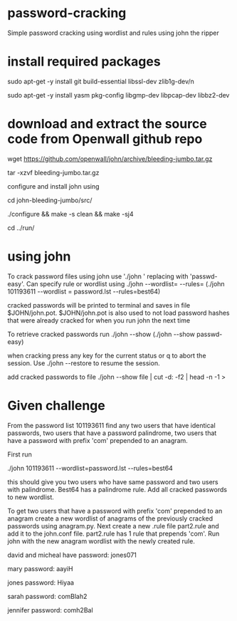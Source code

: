 # password-cracking
Simple password cracking using wordlist and rules using john the ripper

# install required packages
sudo apt-get -y install git build-essential libssl-dev zlib1g-dev/n

sudo apt-get -y install yasm pkg-config libgmp-dev libpcap-dev libbz2-dev

# download and extract the source code from Openwall github repo
wget https://github.com/openwall/john/archive/bleeding-jumbo.tar.gz

tar -xzvf bleeding-jumbo.tar.gz

configure and install john using 

cd john-bleeding-jumbo/src/

./configure && make -s clean && make -sj4

cd ../run/

# using john

To crack password files using john use './john <file>' replacing <file> with 'passwd-easy'. Can specify rule or wordlist using ./john <password list> --wordlist=<wordlist> --rules=<rules> (./john 101193611 --wordlist = password.lst --rules=best64)

cracked passwords will be printed to terminal and saves in file $JOHN/john.pot. $JOHN/john.pot is also used to not load password hashes that were already cracked for when you run john the next time

To retrieve cracked passwords run ./john --show <password list> (./john --show passwd-easy)

when cracking press any key for the current status or q to abort the session. Use ./john --restore to resume the session.


add cracked passwords to file ./john --show file | cut -d: -f2 | head -n -1 > <filename>

# Given challenge 

From the password list 101193611 find any two users that have identical passwords, two users that have a password palindrome, two users that have a password with prefix 'com' prepended to an anagram.

First run 

./john 101193611 --wordlist=password.lst --rules=best64

this should give you two users who have same password and two users with palindrome. Best64 has a palindrome rule. Add all cracked passwords to new wordlist.

To get two users that have a password with prefix 'com' prepended to an anagram create a new wordlist of anagrams of the previously cracked passwords using anagram.py. Next create a new .rule file part2.rule and add it to the john.conf file. part2.rule has 1 rule that prepends 'com'. Run john with the new anagram wordlist with the newly created rule. 

david and micheal have password: jones071

mary password: aayiH

jones password: Hiyaa

sarah password: comBlah2

jennifer password: comh2Bal
